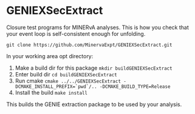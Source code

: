 # GENIEXSecExtract
Closure test programs for MINERvA analyses.  This is how you check that your event loop is self-consistent enough for unfolding.

`` git clone https://github.com/MinervaExpt/GENIEXSecExtract.git  ``

In your working area opt directory:
1. Make a build dir for this package
``mkdir buildGENIEXSecExtract ``
2. Enter build dir
``cd buildGENIEXSecExtract ``
3. Run cmake
``cmake ../../GENIEXSecExtract -DCMAKE_INSTALL_PREFIX=`pwd`/.. -DCMAKE_BUILD_TYPE=Release ``
4. Install the build
``make install``


This builds the GENIE extraction package to be used by your analysis. 
